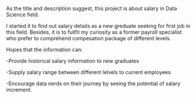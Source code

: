 As the title and description suggest, this project is about salary in Data Science field.

I started it to find out salary details as a new greduate seeking for first job in this field. 
Besides, it is to fullfil my curiosity as a former payroll specialist who prefer to comprehend
compesation package of different levels.

Hopes that the information can:

-Provide historical salary information to new graduates

-Supply salary range between different lelvels to current employees

-Encourage data nerds on their journey by seeing the potential of salary increment.
